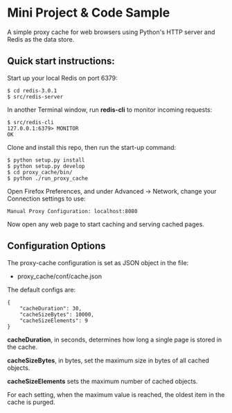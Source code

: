 # Mini Project & Code Sample

A simple proxy cache for web browsers using Python's HTTP server and Redis as the data store.

## Quick start instructions:

Start up your local Redis on port 6379:

```
$ cd redis-3.0.1
$ src/redis-server
```

In another Terminal window, run **redis-cli** to monitor incoming requests:

```
$ src/redis-cli
127.0.0.1:6379> MONITOR
OK
```

Clone and install this repo, then run the start-up command:

```
$ python setup.py install
$ python setup.py develop
$ cd proxy_cache/bin/
$ python ./run_proxy_cache
```

Open Firefox Preferences, and under Advanced -> Network, change your Connection settings to use:

```
Manual Proxy Configuration: localhost:8080
```

Now open any web page to start caching and serving cached pages.

## Configuration Options

The proxy-cache configuration is set as JSON object in the file:

- proxy_cache/conf/cache.json

The default configs are:

```
{
    "cacheDuration": 30,
    "cacheSizeBytes": 10000,
    "cacheSizeElements": 9
}
```

**cacheDuration**, in seconds, determines how long a single page is stored in the cache.

**cacheSizeBytes**, in bytes, set the maximum size in bytes of all cached objects.

**cacheSizeElements** sets the maximum number of cached objects.

For each setting, when the maximum value is reached, the oldest item in the cache is purged.
